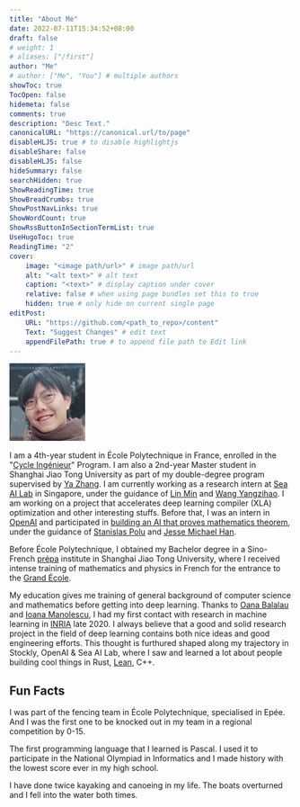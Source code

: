 ```yaml
---
title: "About Me"
date: 2022-07-11T15:34:52+08:00
draft: false
# weight: 1
# aliases: ["/first"]
author: "Me"
# author: ["Me", "You"] # multiple authors
showToc: true
TocOpen: false
hidemeta: false
comments: true
description: "Desc Text."
canonicalURL: "https://canonical.url/to/page"
disableHLJS: true # to disable highlightjs
disableShare: false
disableHLJS: false
hideSummary: false
searchHidden: true
ShowReadingTime: true
ShowBreadCrumbs: true
ShowPostNavLinks: true
ShowWordCount: true
ShowRssButtonInSectionTermList: true
UseHugoToc: true
ReadingTime: "2"
cover:
    image: "<image path/url>" # image path/url
    alt: "<alt text>" # alt text
    caption: "<text>" # display caption under cover
    relative: false # when using page bundles set this to true
    hidden: true # only hide on current single page
editPost:
    URL: "https://github.com/<path_to_repo>/content"
    Text: "Suggest Changes" # edit text
    appendFilePath: true # to append file path to Edit link
---
```

<!-- insert image of myself in markdown-->
![](/images/kunhao.jpeg)

I am a 4th-year student in École Polytechnique in France, enrolled in the "[Cycle Ingénieur](https://programmes.polytechnique.edu/en/ingenieur-polytechnicien-program/ingenieur-polytechnicien-program)" Program. I am also a 2nd-year Master student in Shanghai Jiao Tong University as part of my double-degree program supervised by [Ya Zhang](https://mediabrain.sjtu.edu.cn/yazhang/). I am currently working as a research intern at [Sea AI Lab](https://sail.sea.com/) in Singapore, under the guidance of [Lin Min](https://scholar.google.com.sg/citations?user=BGONmkIAAAAJ&hl=en) and [Wang Yangzihao](https://yzhwang.github.io/). I am working on a project that accelerates deep learning compiler (XLA) optimization and other interesting stuffs. Before that, I was an intern in [OpenAI](https://openai.com/) and participated in 
[building an AI that proves mathematics theorem](https://openai.com/blog/formal-math/), under the guidance of [Stanislas Polu](https://spolu.vercel.app/) and [Jesse Michael Han](https://jesse-michael-han.github.io/).

Before École Polytechnique, I obtained my Bachelor degree in a Sino-French [prépa](https://en.wikipedia.org/wiki/Classe_pr%C3%A9paratoire_aux_grandes_%C3%A9coles) institute in Shanghai Jiao Tong University, where I received intense training of mathematics and physics in French for the entrance to the [Grand École](https://en.wikipedia.org/wiki/Grande_%C3%A9cole). 

My education gives me training of general background of computer science and mathematics before getting into deep learning. Thanks to [Oana Balalau](https://oanabalalau.com/) and [Ioana Manolescu](https://pages.saclay.inria.fr/ioana.manolescu/), I had my first contact with research in machine learning in [INRIA](https://www.inria.fr/en) late 2020. I always believe that a good and solid research project in the field of deep learning contains both nice ideas and good engineering efforts. This thought is furthured shaped along my trajectory in Stockly, OpenAI & Sea AI Lab, where I saw and learned a lot about people building cool things in Rust, [Lean](https://en.wikipedia.org/wiki/Lean_(proof_assistant)), C++.


## Fun Facts
I was part of the fencing team in École Polytechnique, specialised in Epée. And I was the first one to be knocked out in my team in a regional competition by 0-15.

The first programming language that I learned is Pascal. I used it to participate in the National Olympiad in Informatics and I made history with the lowest score ever in my high school.

I have done twice kayaking and canoeing in my life. The boats overturned and I fell into the water both times.






